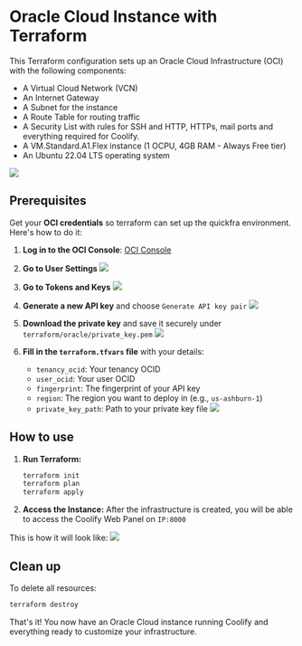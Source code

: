 # Oracle Cloud Instance with Terraform

This Terraform configuration sets up an Oracle Cloud Infrastructure (OCI) with the following components:

- A Virtual Cloud Network (VCN)
- An Internet Gateway
- A Subnet for the instance
- A Route Table for routing traffic
- A Security List with rules for SSH and HTTP, HTTPs, mail ports and everything required for Coolify.
- A VM.Standard.A1.Flex instance (1 OCPU, 4GB RAM - Always Free tier)
- An Ubuntu 22.04 LTS operating system

![](https://i.imgur.com/D1bdNKv.png)

## Prerequisites

Get your **OCI credentials** so terraform can set up the quickfra environment.
Here's how to do it:

1. **Log in to the OCI Console**: [OCI Console](https://cloud.oracle.com)
2. **Go to User Settings**
   ![](https://i.imgur.com/f2G17Rf.png)

3. **Go to Tokens and Keys**
   ![](https://i.imgur.com/LHMyYc6.png)
4. **Generate a new API key** and choose `Generate API key pair`
   ![](https://i.imgur.com/4qxJ8oI.png)
5. **Download the private key** and save it securely under `terraform/oracle/private_key.pem`
   ![](https://i.imgur.com/Wsc3C7v.png)
6. **Fill in the `terraform.tfvars` file** with your details:
   - `tenancy_ocid`: Your tenancy OCID
   - `user_ocid`: Your user OCID
   - `fingerprint`: The fingerprint of your API key
   - `region`: The region you want to deploy in (e.g., `us-ashburn-1`)
   - `private_key_path`: Path to your private key file
   ![](https://i.imgur.com/jaFeevF.png)


## How to use


1. **Run Terraform:**
   ```bash
   terraform init
   terraform plan
   terraform apply
   ```

2. **Access the Instance:**
   After the infrastructure is created, you will be able to access the Coolify Web Panel on `IP:8000`


This is how it will look like:
![](https://i.imgur.com/DzXQMMU.png)
## Clean up

To delete all resources:
```bash
terraform destroy
```

That's it! You now have an Oracle Cloud instance running Coolify and everything ready to customize your infrastructure.